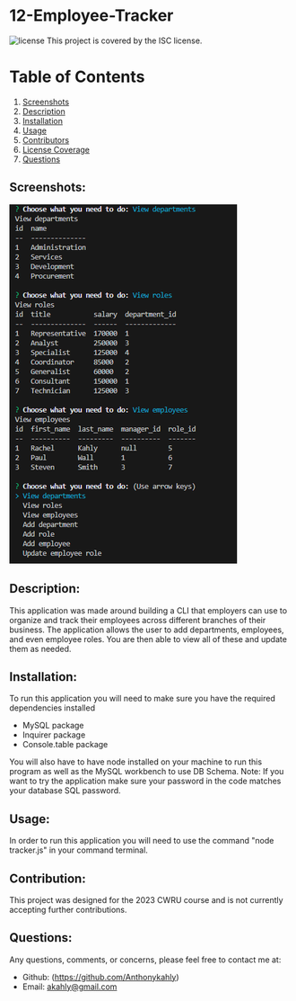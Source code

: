 # 12-Employee-Tracker

![license](https://img.shields.io/badge/License--green?.svg) This project is covered by the ISC license.

# Table of Contents

1. [Screenshots](#Screenshots)
2. [Description](#description)
3. [Installation](#installation)
4. [Usage](#usage)
5. [Contributors](#contribution)
6. [License Coverage](#license)
7. [Questions](#questions)

## Screenshots:

![](assets/appimage.png)

## Description:

This application was made around building a CLI that employers can use to organize and track their employees across different branches of their business. The application allows the user to add departments, employees, and even employee roles. You are then able to view all of these and update them as needed.

## Installation:

To run this application you will need to make sure you have the required dependencies installed

- MySQL package
- Inquirer package
- Console.table package

You will also have to have node installed on your machine to run this program as well as the MySQL workbench to use DB Schema.
Note: If you want to try the application make sure your password in the code matches your database SQL password.

## Usage:

In order to run this application you will need to use the command "node tracker.js" in your command terminal.

## Contribution:

This project was designed for the 2023 CWRU course and is not currently accepting further contributions.

## Questions:

Any questions, comments, or concerns, please feel free to contact me at:

- Github: (https://github.com/Anthonykahly)
- Email: akahly@gmail.com
